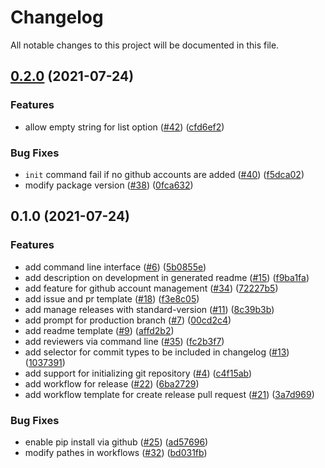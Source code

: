 # Changelog

All notable changes to this project will be documented in this file.
## [0.2.0](https://github.com/nkomiya/create-github-project/compare/v0.1.0...v0.2.0) (2021-07-24)


### Features

* allow empty string for list option ([#42](https://github.com/nkomiya/create-github-project/issues/42)) ([cfd6ef2](https://github.com/nkomiya/create-github-project/commit/cfd6ef286f26d42bef459857dd2d5ed3afed5e11))


### Bug Fixes

* `init` command fail if no github accounts are added ([#40](https://github.com/nkomiya/create-github-project/issues/40)) ([f5dca02](https://github.com/nkomiya/create-github-project/commit/f5dca02f13d14f6c5766a8cb761864933097cfd9))
* modify package version ([#38](https://github.com/nkomiya/create-github-project/issues/38)) ([0fca632](https://github.com/nkomiya/create-github-project/commit/0fca63221afa63677e2eef080a81b88660a1dc80))

## 0.1.0 (2021-07-24)


### Features

* add command line interface ([#6](https://github.com/nkomiya/create-github-project/issues/6)) ([5b0855e](https://github.com/nkomiya/create-github-project/commit/5b0855e92410a692e6aecaa73914aaf043a7eb87))
* add description on development in generated readme ([#15](https://github.com/nkomiya/create-github-project/issues/15)) ([f9ba1fa](https://github.com/nkomiya/create-github-project/commit/f9ba1fac7251c5f2b91a3a937e77796ea25d6b69))
* add feature for github account management ([#34](https://github.com/nkomiya/create-github-project/issues/34)) ([72227b5](https://github.com/nkomiya/create-github-project/commit/72227b5f37af989eba8dfacaf0cb4c908c052e1d))
* add issue and pr template ([#18](https://github.com/nkomiya/create-github-project/issues/18)) ([f3e8c05](https://github.com/nkomiya/create-github-project/commit/f3e8c055365ab3c2b7d28fd7eb81513114407792))
* add manage releases with standard-version ([#11](https://github.com/nkomiya/create-github-project/issues/11)) ([8c39b3b](https://github.com/nkomiya/create-github-project/commit/8c39b3bebb10ba75198a315512667d92fd348b35))
* add prompt for production branch ([#7](https://github.com/nkomiya/create-github-project/issues/7)) ([00cd2c4](https://github.com/nkomiya/create-github-project/commit/00cd2c475ef9e0d79b96f4d7ad7e8d98d0fb09c4))
* add readme template ([#9](https://github.com/nkomiya/create-github-project/issues/9)) ([affd2b2](https://github.com/nkomiya/create-github-project/commit/affd2b2357ef12b77b5766e48d433ac478795455))
* add reviewers via command line ([#35](https://github.com/nkomiya/create-github-project/issues/35)) ([fc2b3f7](https://github.com/nkomiya/create-github-project/commit/fc2b3f7c8c9c967fd7427c8c5a6293acd4086d18))
* add selector for commit types to be included in changelog ([#13](https://github.com/nkomiya/create-github-project/issues/13)) ([1037391](https://github.com/nkomiya/create-github-project/commit/103739101ad62484da0124448d14fb2213dee289))
* add support for initializing git repository ([#4](https://github.com/nkomiya/create-github-project/issues/4)) ([c4f15ab](https://github.com/nkomiya/create-github-project/commit/c4f15ab588993d066d982714e32c2697645b9810))
* add workflow for release ([#22](https://github.com/nkomiya/create-github-project/issues/22)) ([6ba2729](https://github.com/nkomiya/create-github-project/commit/6ba27292ebaa7ae5552e060fb265f6b555c4d9d4))
* add workflow template for create release pull request ([#21](https://github.com/nkomiya/create-github-project/issues/21)) ([3a7d969](https://github.com/nkomiya/create-github-project/commit/3a7d969558595129beb30fed7432fff80e112aac))


### Bug Fixes

* enable pip install via github ([#25](https://github.com/nkomiya/create-github-project/issues/25)) ([ad57696](https://github.com/nkomiya/create-github-project/commit/ad576966ce2c9b2c6ba1c87d0ce59ffbc7e1d781))
* modify pathes in workflows ([#32](https://github.com/nkomiya/create-github-project/issues/32)) ([bd031fb](https://github.com/nkomiya/create-github-project/commit/bd031fb59c6693bf02eb024cfcc42885ae99cc45))
